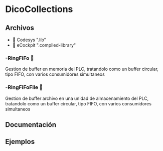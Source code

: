 # DicoCollections
## Archivos
- :orange_book: Codesys ".lib"               
- :green_book: eCockpit ".compiled-library"   

### -RingFiFo :green_book:
  Gestion de buffer en memoria del PLC, tratandolo como un buffer circular, tipo FIFO, con varios consumidores simultaneos

### -RingFiFoFile :green_book:
  Gestion de buffer archivo en una unidad de almacenamiento del PLC, tratandolo como un buffer circular, tipo FIFO, con varios    consumidores simultaneos



## Documentación

## Ejemplos

